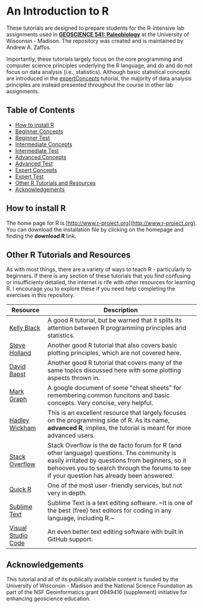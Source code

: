 # An Introduction to R

These tutorials are designed to prepare students for the R-intensive lab assignments used in [**GEOSCIENCE 541: Paleobiology**](https://github.com/aazaff/teachPaleobiology/blob/master/README.md) at the University of Wisconsin - Madison. The repository was created and is maintained by Andrew A. Zaffos. 

Importantly, these tutorials largely focus on the core programming and computer science principles underlying the R language, and do and do not focus on data analysis (i.e., statistics). Although basic statistical concepts are introduced in the [expertConcepts](https://github.com/aazaff/startLearn.R/blob/master/expertConcepts.md) tutorial, the majority of data analysis principles are instead presented throughout the course in other lab assignments.  

## Table of Contents

+ [How to install R](#how-to-install-r)
+ [Beginner Concepts](https://github.com/aazaff/startLearn.R/blob/master/beginnerConcepts.md)
+ [Beginner Test](https://github.com/aazaff/startLearn.R/blob/master/beginnerTest.md)
+ [Intermediate Concepts](https://github.com/aazaff/startLearn.R/blob/master/intermediateConcepts.md)
+ [Intermediate Test](https://github.com/aazaff/startLearn.R/blob/master/intermediateTest.md)
+ [Advanced Concepts](https://github.com/aazaff/startLearn.R/blob/master/advancedConcepts.md)
+ [Advanced Test](https://github.com/aazaff/startLearn.R/blob/master/advancedTest.md)
+ [Expert Concepts](https://github.com/aazaff/startLearn.R/blob/master/expertConcepts.md)
+ [Expert Test](https://github.com/aazaff/startLearn.R/blob/master/expertTest.md)
+ [Other R Tutorials and Resources](#other-r-tutorials)
+ [Acknowledgements](acknowledgements)

## How to install R

The home page for R is [http://www.r-project.org](http://www.r-project.org). You can download the installation file by clicking on the homepage and finding the **download R** link. 

## Other R Tutorials and Resources

As with most things, there are a variety of ways to teach R - particularly to beginners. If there is any section of these tutorials  that you find confusing or insufficienty detailed, the internet is rife with other resources for learning R. I encourage you to explore these if you need help completing the exercises in this repository.

Resource | Description
--------- | ----------
[Kelly Black](http://www.cyclismo.org/tutorial/R/) | A good R tutorial, but be warned that it splits its attention between R programming principles and statistics.
[Steve Holland](http://strata.uga.edu/software/pdf/Rtutorial.pdf) | Another good R tutorial that also covers basic plotting principles, which are not covered here.
[David Bapst](https://drive.google.com/folderview?id=0B_xvEcEvKno_Rm5vSzVOOGc1b0U&usp=sharing) | Another good R tutorial that covers many of the same topics discussed here with some plotting aspects thrown in.
[Mark Graph](https://docs.google.com/folderview?pli=1&docId=0ByIrJAE4KMTtRnI5WHM0QzBZQXc&id=0ByIrJAE4KMTtcVBmdm1BOEZoeEk#) | A google document of some "cheat sheets" for remembering common funcitons and basic concepts. Very concise, very helpful.
[Hadley Wickham](http://adv-r.had.co.nz/) | This is an excellent resource that largely focuses on the programming side of R. As its name, **advanced R**, implies, the tutorial is meant for more advanced users.
[Stack Overflow](http://stackoverflow.com/) | Stack Overflow is the de facto forum for R (and other language) questions. The community is easily irritated by questions from beginners, so it behooves you to search through the forums to see if your question has already been answered.
[Quick R](http://www.statmethods.net/) | One of the most user-friendly services, but not very in depth.
[Sublime Text](http://www.sublimetext.com/2) | Sublime Text is a text editing software. ~It is one of the best (free) text editors for coding in any language, including R.~
[Visual Studio Code](https://code.visualstudio.com/) | An even better text editing software with built in GitHub support.

## Acknowledgements

This tutorial and all of its publically available content is funded by the University of Wisconsin - Madison and the National Science Foundation as part of the NSF Geoinformatics grant 0949416 (supplement) initiative for enhancing geoscience education.
